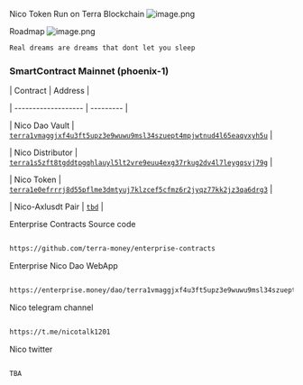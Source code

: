Nico Token Run on Terra Blockchain 
![image.png](https://raw.githubusercontent.com/NicoToken/NICOToken/main/asset/Nicologo.png)

Roadmap
![image.png](https://raw.githubusercontent.com/NicoToken/NICOToken/main/whitepaper/Whitepaper-nico.jpg)

```bash
Real dreams are dreams that dont let you sleep
```


### SmartContract Mainnet (phoenix-1)

| Contract            | Address   |

| ------------------- | --------- |

| Nico Dao Vault           | [`terra1vmaggjxf4u3ft5upz3e9wuwu9msl34szuept4mpjwtnud4l65eaqvxyh5u`](https://terrasco.pe/mainnet/address/terra1vmaggjxf4u3ft5upz3e9wuwu9msl34szuept4mpjwtnud4l65eaqvxyh5u) |

| Nico Distributor         | [`terra1s5zft8tgddtpgqhlauyl5lt2vre9euu4exg37rkug2dv4l7leygqsvj79g`](https://terrasco.pe/mainnet/address/terra1s5zft8tgddtpgqhlauyl5lt2vre9euu4exg37rkug2dv4l7leygqsvj79g) |

| Nico Token     | [`terra1e0efrrrj8d55pflme3dmtyuj7klzcef5cfmz6r2jyqz77kk2jz3qa6drg3`](https://terrasco.pe/mainnet/address/terra1e0efrrrj8d55pflme3dmtyuj7klzcef5cfmz6r2jyqz77kk2jz3qa6drg3) |

| Nico-Axlusdt Pair | [`tbd`]() |


Enterprise Contracts Source code

```bash

https://github.com/terra-money/enterprise-contracts

```


Enterprise Nico Dao WebApp
```bash

https://enterprise.money/dao/terra1vmaggjxf4u3ft5upz3e9wuwu9msl34szuept4mpjwtnud4l65eaqvxyh5u/staking

```

Nico telegram channel
```bash

https://t.me/nicotalk1201

```

Nico twitter

```bash

TBA

```

